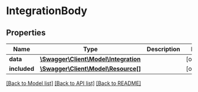 # IntegrationBody

## Properties
Name | Type | Description | Notes
------------ | ------------- | ------------- | -------------
**data** | [**\Swagger\Client\Model\Integration**](Integration.md) |  | [optional] 
**included** | [**\Swagger\Client\Model\Resource[]**](Resource.md) |  | [optional] 

[[Back to Model list]](../../README.md#documentation-for-models) [[Back to API list]](../../README.md#documentation-for-api-endpoints) [[Back to README]](../../README.md)

